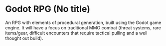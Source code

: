# Godot RPG (No title)

An RPG with elements of procedural generation, built using the Godot game engine.
It will have a focus on traditional MMO combat (threat systems, rare items/gear, difficult encounters that require tactical pulling and a well thought out build).
